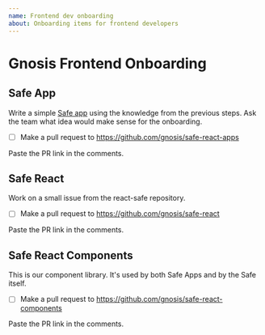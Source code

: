 ```yaml
---
name: Frontend dev onboarding
about: Onboarding items for frontend developers
---
```


# Gnosis Frontend Onboarding

## Safe App

Write a simple [Safe app](https://docs.gnosis.io/safe/docs/sdks_safe_apps/) using the knowledge from the previous steps.
Ask the team what idea would make sense for the onboarding.

- [ ] Make a pull request to https://github.com/gnosis/safe-react-apps

Paste the PR link in the comments.

## Safe React

Work on a small issue from the react-safe repository.

- [ ] Make a pull request to https://github.com/gnosis/safe-react

Paste the PR link in the comments.

## Safe React Components

This is our component library. It's used by both Safe Apps and by the Safe itself.

- [ ] Make a pull request to https://github.com/gnosis/safe-react-components

Paste the PR link in the comments.
